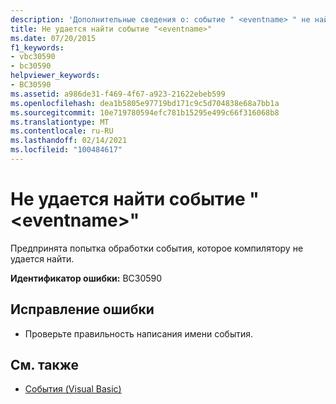 ```yaml
---
description: 'Дополнительные сведения о: событие " <eventname> " не найдено'
title: Не удается найти событие "<eventname>"
ms.date: 07/20/2015
f1_keywords:
- vbc30590
- bc30590
helpviewer_keywords:
- BC30590
ms.assetid: a986de31-f469-4f67-a923-21622ebeb599
ms.openlocfilehash: dea1b5805e97719bd171c9c5d704838e68a7bb1a
ms.sourcegitcommit: 10e719780594efc781b15295e499c66f316068b8
ms.translationtype: MT
ms.contentlocale: ru-RU
ms.lasthandoff: 02/14/2021
ms.locfileid: "100484617"
---
```

# <a name="event-eventname-cannot-be-found"></a>Не удается найти событие "\<eventname>"

Предпринята попытка обработки события, которое компилятору не удается найти.  
  
 **Идентификатор ошибки:** BC30590  
  
## <a name="to-correct-this-error"></a>Исправление ошибки  
  
- Проверьте правильность написания имени события.  
  
## <a name="see-also"></a>См. также

- [События (Visual Basic)](../programming-guide/language-features/events/index.md)
